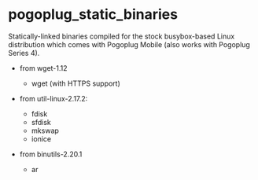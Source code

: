 # pogoplug_static_binaries
Statically-linked binaries compiled for the stock busybox-based Linux distribution which comes with Pogoplug Mobile (also works with Pogoplug Series 4).

* from wget-1.12
  * wget (with HTTPS support)

* from util-linux-2.17.2:
  * fdisk
  * sfdisk
  * mkswap
  * ionice

* from binutils-2.20.1
  * ar
